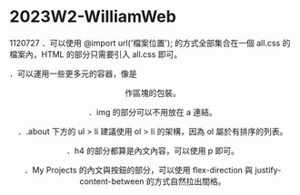 # 2023W2-WilliamWeb
1120727
．可以使用 @import url('檔案位置'); 的方式全部集合在一個 all.css 的檔案內，HTML 的部分只需要引入 all.css 即可。

．可以運用一些更多元的容器，像是 <header> <section> <footer> 作區塊的包裝。

．img 的部分可以不用放在 a 連結。

．.about 下方的 ul > li 建議使用 ol > li 的架構，因為 ol 屬於有排序的列表。

．h4 的部分都算是內文內容，可以使用 p 即可。

．My Projects 的內文與按鈕的部分，可以使用 flex-direction 與 justify-content-between 的方式自然拉出間格。

